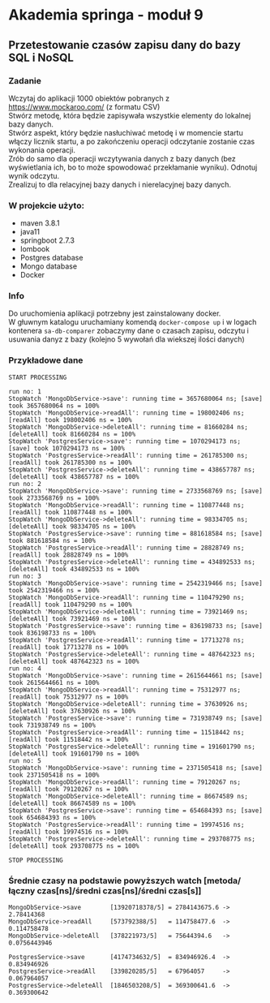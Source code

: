 # Akademia springa - moduł 9

## Przetestowanie czasów zapisu dany do bazy SQL i NoSQL

### Zadanie

Wczytaj do aplikacji 1000 obiektów pobranych z https://www.mockaroo.com/ (z formatu CSV)   
Stwórz metodę, która będzie zapisywała wszystkie elementy do lokalnej bazy danych.   
Stwórz aspekt, który będzie nasłuchiwać metodę i w momencie startu włączy licznik startu, a po zakończeniu operacji odczytanie zostanie 
czas wykonania operacji.   
Zrób do samo dla operacji wczytywania danych z bazy danych (bez wyświetlania ich, bo to może spowodować przekłamanie wyniku). Odnotuj 
wynik odczytu.   
Zrealizuj to dla relacyjnej bazy danych i nierelacyjnej bazy danych.   

### W projekcie użyto:

* maven 3.8.1
* java11
* springboot 2.7.3
* lombook
* Postgres database
* Mongo database
* Docker

### Info
Do uruchomienia aplikacji potrzebny jest zainstalowany docker.   
W głuwnym katalogu uruchamiany komendą `docker-compose up` i w logach kontenera `sa-db-comparer` zobaczymy dane o czasach zapisu, 
odczytu i usuwania danyz z bazy (kolejno 5 wywołań dla wiekszej ilości danych)

### Przykładowe dane
```
START PROCESSING

run no: 1
StopWatch 'MongoDbService->save': running time = 3657680064 ns; [save] took 3657680064 ns = 100%
StopWatch 'MongoDbService->readAll': running time = 198002406 ns; [readAll] took 198002406 ns = 100%
StopWatch 'MongoDbService->deleteAll': running time = 81660284 ns; [deleteAll] took 81660284 ns = 100%
StopWatch 'PostgresService->save': running time = 1070294173 ns; [save] took 1070294173 ns = 100%
StopWatch 'PostgresService->readAll': running time = 261785300 ns; [readAll] took 261785300 ns = 100%
StopWatch 'PostgresService->deleteAll': running time = 438657787 ns; [deleteAll] took 438657787 ns = 100%
run no: 2
StopWatch 'MongoDbService->save': running time = 2733568769 ns; [save] took 2733568769 ns = 100%
StopWatch 'MongoDbService->readAll': running time = 110877448 ns; [readAll] took 110877448 ns = 100%
StopWatch 'MongoDbService->deleteAll': running time = 98334705 ns; [deleteAll] took 98334705 ns = 100%
StopWatch 'PostgresService->save': running time = 881618584 ns; [save] took 881618584 ns = 100%
StopWatch 'PostgresService->readAll': running time = 28828749 ns; [readAll] took 28828749 ns = 100%
StopWatch 'PostgresService->deleteAll': running time = 434892533 ns; [deleteAll] took 434892533 ns = 100%
run no: 3
StopWatch 'MongoDbService->save': running time = 2542319466 ns; [save] took 2542319466 ns = 100%
StopWatch 'MongoDbService->readAll': running time = 110479290 ns; [readAll] took 110479290 ns = 100%
StopWatch 'MongoDbService->deleteAll': running time = 73921469 ns; [deleteAll] took 73921469 ns = 100%
StopWatch 'PostgresService->save': running time = 836198733 ns; [save] took 836198733 ns = 100%
StopWatch 'PostgresService->readAll': running time = 17713278 ns; [readAll] took 17713278 ns = 100%
StopWatch 'PostgresService->deleteAll': running time = 487642323 ns; [deleteAll] took 487642323 ns = 100%
run no: 4
StopWatch 'MongoDbService->save': running time = 2615644661 ns; [save] took 2615644661 ns = 100%
StopWatch 'MongoDbService->readAll': running time = 75312977 ns; [readAll] took 75312977 ns = 100%
StopWatch 'MongoDbService->deleteAll': running time = 37630926 ns; [deleteAll] took 37630926 ns = 100%
StopWatch 'PostgresService->save': running time = 731938749 ns; [save] took 731938749 ns = 100%
StopWatch 'PostgresService->readAll': running time = 11518442 ns; [readAll] took 11518442 ns = 100%
StopWatch 'PostgresService->deleteAll': running time = 191601790 ns; [deleteAll] took 191601790 ns = 100%
run no: 5
StopWatch 'MongoDbService->save': running time = 2371505418 ns; [save] took 2371505418 ns = 100%
StopWatch 'MongoDbService->readAll': running time = 79120267 ns; [readAll] took 79120267 ns = 100%
StopWatch 'MongoDbService->deleteAll': running time = 86674589 ns; [deleteAll] took 86674589 ns = 100%
StopWatch 'PostgresService->save': running time = 654684393 ns; [save] took 654684393 ns = 100%
StopWatch 'PostgresService->readAll': running time = 19974516 ns; [readAll] took 19974516 ns = 100%
StopWatch 'PostgresService->deleteAll': running time = 293708775 ns; [deleteAll] took 293708775 ns = 100%

STOP PROCESSING 
```
### Średnie czasy na podstawie powyższych watch [metoda/łączny czas[ns]/średni czas[ns]/średni czas[s]]
```
MongoDbService->save 		[13920718378/5] = 2784143675.6 -> 2.78414368
MongoDbService->readAll 	[573792388/5] 	= 114758477.6  -> 0.114758478
MongoDbService->deleteAll 	[378221973/5] 	= 75644394.6   -> 0.0756443946

PostgresService->save		[4174734632/5] 	= 834946926.4  -> 0.834946926
PostgresService->readAll	[339820285/5] 	= 67964057     -> 0.067964057
PostgresService->deleteAll	[1846503208/5] 	= 369300641.6  -> 0.369300642
```